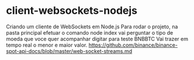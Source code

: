 # client-websockets-nodejs
Criando um cliente de WebSockets em Node.js
Para rodar o projeto, na pasta principal efetuar o comando node index
vai perguntar o tipo de moeda que voce quer acompanhar digitar para teste BNBBTC
Vai trazer em tempo real o menor e maior valor.
https://github.com/binance/binance-spot-api-docs/blob/master/web-socket-streams.md
